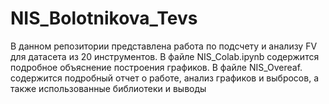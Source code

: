 # NIS_Bolotnikova_Tevs
В данном репозитории представлена работа по подсчету и анализу FV для датасета из 20 инструментов. В файле NIS_Colab.ipynb 
содержится подробное объяснение построения графиков. В файле NIS_Overeaf. содержится подробный отчет о работе, анализ 
графиков и выбросов, а также использованные библиотеки и выводы
